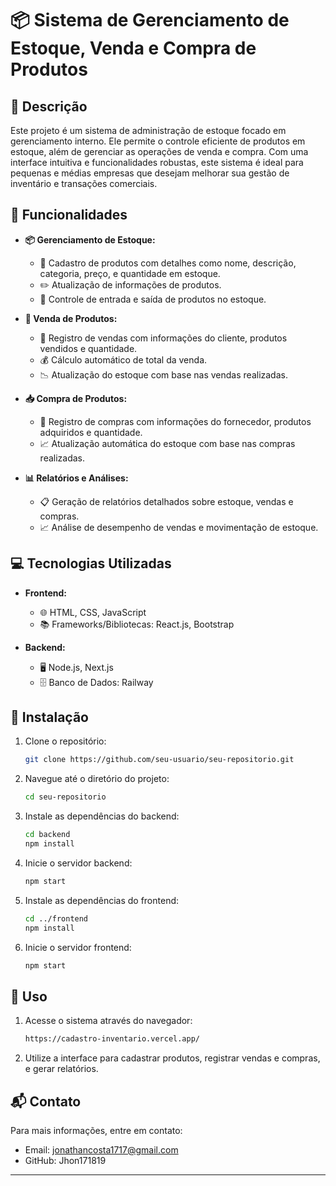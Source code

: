 # 📦 Sistema de Gerenciamento de Estoque, Venda e Compra de Produtos

## 📄 Descrição
Este projeto é um sistema de administração de estoque focado em gerenciamento interno. Ele permite o controle eficiente de produtos em estoque, além de gerenciar as operações de venda e compra. Com uma interface intuitiva e funcionalidades robustas, este sistema é ideal para pequenas e médias empresas que desejam melhorar sua gestão de inventário e transações comerciais.

## 🔧 Funcionalidades
- **📦 Gerenciamento de Estoque:**
  - 📌 Cadastro de produtos com detalhes como nome, descrição, categoria, preço, e quantidade em estoque.
  - ✏️ Atualização de informações de produtos.
  - 🔄 Controle de entrada e saída de produtos no estoque.

- **🛒 Venda de Produtos:**
  - 📝 Registro de vendas com informações do cliente, produtos vendidos e quantidade.
  - 💰 Cálculo automático de total da venda.
  - 📉 Atualização do estoque com base nas vendas realizadas.

- **📥 Compra de Produtos:**
  - 📑 Registro de compras com informações do fornecedor, produtos adquiridos e quantidade.
  - 📈 Atualização automática do estoque com base nas compras realizadas.

- **📊 Relatórios e Análises:**
  - 📋 Geração de relatórios detalhados sobre estoque, vendas e compras.
  - 📈 Análise de desempenho de vendas e movimentação de estoque.

## 💻 Tecnologias Utilizadas
- **Frontend:**
  - 🌐 HTML, CSS, JavaScript
  - 📚 Frameworks/Bibliotecas: React.js, Bootstrap

- **Backend:**
  - 🖥️ Node.js, Next.js
  - 🗄️ Banco de Dados: Railway

## 🚀 Instalação
1. Clone o repositório:
   ```bash
   git clone https://github.com/seu-usuario/seu-repositorio.git
   ```

2. Navegue até o diretório do projeto:
   ```bash
   cd seu-repositorio
   ```

3. Instale as dependências do backend:
   ```bash
   cd backend
   npm install
   ```

4. Inicie o servidor backend:
   ```bash
   npm start
   ```

5. Instale as dependências do frontend:
   ```bash
   cd ../frontend
   npm install
   ```

6. Inicie o servidor frontend:
   ```bash
   npm start
   ```

## 📝 Uso
1. Acesse o sistema através do navegador:
   ```bash
   https://cadastro-inventario.vercel.app/
   ```

2. Utilize a interface para cadastrar produtos, registrar vendas e compras, e gerar relatórios.

## 📬 Contato
Para mais informações, entre em contato:
- Email: jonathancosta1717@gmail.com
- GitHub: Jhon171819

---
